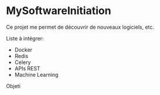 # MySoftwareInitiation
Ce projet me permet de découvrir de nouveaux logiciels, etc. 

Liste à intégrer:
- Docker
- Redis
- Celery
- APIs REST
- Machine Learning

Objeti
